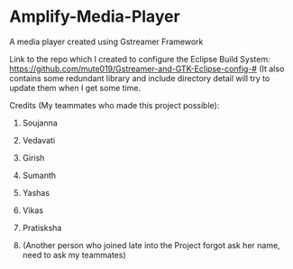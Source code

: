# Amplify-Media-Player
A media player created using Gstreamer Framework

Link to the repo which I created to configure the Eclipse Build System: https://github.com/mute019/Gstreamer-and-GTK-Eclipse-config-#
(It also contains some redundant library and include directory detail will try to update them when I get some time.

Credits (My teammates who made this project possible):

1. Soujanna

2. Vedavati

3. Girish

4. Sumanth

5. Yashas

6. Vikas

7. Pratisksha
   
8. (Another person who joined late into the Project forgot ask her name, need to ask my teammates)
